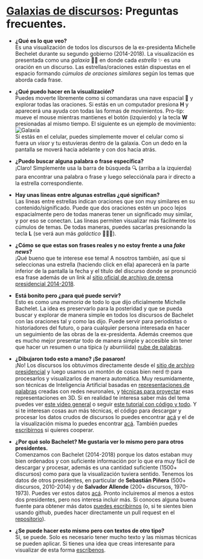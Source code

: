 # [Galaxias de discursos](http://jorgeperezrojas.github.io): Preguntas frecuentes.

- **¿Qué es lo que veo?**     
Es una visualización de todos los discursos de la ex-presidenta Michelle Bechelet durante su segundo gobierno (2014-2018). La visualización es presentada como una *galaxia* 👩‍🚀 en donde cada *estrella* ✨ es una oración en un discurso. Las estrellas/oraciones están dispuestas en el espacio formando *cúmulos  de  oraciones  similares* según  los temas que aborda cada frase.

- **¿Qué puedo hacer en la visualización?**     
Puedes moverte libremente como si comandaras una nave espacial 🚀 y explorar todas las oraciones.  Si estás en un computador presiona **H** y aparecerá una ayuda con todas las formas de movimientos. Pro-tip: mueve el mouse mientras mantienes el botón (izquierdo) y la tecla **W** presionadas al mismo tiempo. El siguiente es un  ejemplo  de movimiento:   
  ![Galaxia](https://github.com/jorgeperezrojas/disviz/blob/master/demo/demo-01.gif?raw=true)  
  Si estás en el celular, puedes simplemente mover el celular como si fuera un *visor* y tu estuvieras dentro de la galaxia. Con un dedo en la pantalla se moverá hacia adelante y con dos hacia atrás.

- **¿Puedo buscar alguna palabra o frase específica?**  
¡Claro! Simplemente usa la barra de búsqueda 🔍 (arriba a la izquierda) para encontrar una  palabra  o  frase y  luego selecciónala para ir directo a la estrella  correspondiente.

- **Hay unas líneas entre algunas estrellas ¿qué significan?**  
Las líneas entre estrellas indican oraciones que son muy similares en su contenido/significado. Puede que dos oraciones estén un poco lejos espacialmente pero de todas maneras tener un significado muy similar, y por eso se conectan. Las líneas permiten visualizar más fácilmente los cúmulos de temas. De todas maneras, puedes sacarlas presionando la tecla **L** (se verá aun más *galáctico* 👩‍🚀🚀).

- **¿Cómo se que estas son frases reales y no estoy frente a una *fake news*?**  
¡Qué bueno que te interese ese tema! A nosotros también, así que si seleccionas una estrella (haciendo click en ella) aparecerá en la parte  inferior de la pantalla la fecha y el título  del discurso donde se  pronunció esa frase además de un link al [sitio oficial de archivo de prensa presidencial 2014-2018](https://2014-2018-prensa.presidencia.cl).

- **Está bonito pero ¿para qué puede servir?**  
Esto es como una *memoria* de todo lo que dijo oficialmente Michelle Bachelet. La idea es preservarlo para la posteridad y que se  pueda buscar y explorar de manera simple en todos los discursos de Bachelet con las oraciones tal y como las dijo. Puede servir para  periodistas o historiadores del futuro, o para cualquier persona interesada en hacer un seguimiento de las obras de la ex-presidenta. Además creemos que es mucho mejor presentar todo de manera simple y  accesible sin tener que hacer un resumen o una típica (y aburriiiida) [nube de palabras](https://es.wikipedia.org/wiki/Nube_de_palabras).


- **¿Dibujaron todo esto a mano? ¡Se pasaron!**   
¡No! Los discursos los obtuvimos directamente desde el [sitio de archivo presidencial](https://2014-2018-prensa.presidencia.cl) y luego usamos un montón de cosas bien nerd 🤓 para procesarlos y visualizarlos de manera automática. Muy resumidamente, son técnicas de Inteligencia Artificial basadas en [representaciones de palabras](https://github.com/uchile-nlp/spanish-word-embeddings) creadas con redes neuronales, y [técnicas para proyectar](https://github.com/lvdmaaten/bhtsne) esas representaciones en 3D. Si en realidad te interesa saber más del tema puedes ver [este video general](https://www.youtube.com/watch?v=IivePz30BdA) o seguir [este tutorial con código y todo](https://github.com/mquezada/starsconf2018-word-embeddings). Y si te interesan cosas aun más técnicas,  el código para  descargar y procesar los datos crudos de discursos lo puedes encontrar [acá](https://github.com/jorgeperezrojas/discursos) y el de la visualización misma lo puedes encontrar [acá](https://github.com/jorgeperezrojas/disviz). También puedes [escribirnos](mailto:jorgeperezrojas@gmail.com) si quieres cooperar.


- **¿Por qué solo Bachelet? Me  gustaría ver lo mismo pero para otros presidentes.**  
Comenzamos con Bachelet (2014-2018) porque los datos estaban muy bien ordenados y con suficiente información por lo que era muy  fácil de descargar y procesar, además es una cantidad suficiente (1500+ discursos) como para que la visualización tuviera sentido. Tenemos los datos de otros presidentes, en particular de **Sebastián Piñera** (500+ discursos, 2010-2014) y de **Salvador Allende** (200+ discursos, 1970-1973). Puedes ver estos datos [acá](https://github.com/jorgeperezrojas/discursos). Pronto incluiremos al menos a estos dos presidentes, pero  nos interesa incluir más. Si conoces alguna buena fuente para obtener más datos [puedes escribirnos](mailto:jorgeperezrojas@gmail.com) (o, si te sientes bien usando github, puedes hacer directamente un pull request en el [repositorio](https://github.com/jorgeperezrojas/discursos)).

- **¿Se puede hacer esto mismo pero con textos de otro tipo?**  
Sí, se puede. Solo es necesario tener mucho texto y las mismas técnicas se  pueden aplicar. Si tienes una idea que creas interesante para visualizar de esta forma [escríbenos](mailto:jorgeperezrojas@gmail.com).